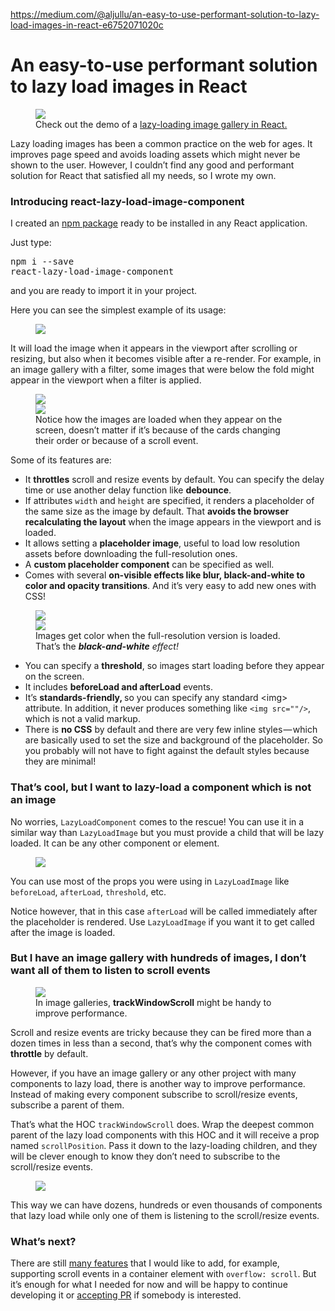 <a href="https://medium.com/@aljullu/an-easy-to-use-performant-solution-to-lazy-load-images-in-react-e6752071020c">https://medium.com/@aljullu/an-easy-to-use-performant-solution-to-lazy-load-images-in-react-e6752071020c</a><div id="articleHeader"><h1>An easy-to-use performant solution to lazy load images in React</h1></div><div><figure id="9b6c"><div><div><div class="readableLargeImageContainer"><img src="https://cdn-images-1.medium.com/max/2000/1*rBijqQfi8ScTwrYVuiVeCQ.png" /></div><figcaption>Check out the demo of a <a href="https://www.albertjuhe.com/react-lazy-load-image-component/" target="_blank">lazy-loading image gallery in React.</a></figcaption></figure><p id="0738">Lazy loading images has been a common practice on the web for ages. It improves page speed and avoids loading assets which might never be shown to the user. However, I couldn’t find any good and performant solution for React that satisfied all my needs, so I wrote my own.</p><h3 id="d6b8">Introducing react-lazy-load-image-component</h3><p id="c8ef">I created an <a href="https://www.npmjs.com/package/react-lazy-load-image-component" target="_blank">npm package</a> ready to be installed in any React application.</p><p id="499a">Just type:</p><pre id="7f47">npm i --save react-lazy-load-image-component</pre><p id="3245">and you are ready to import it in your project.</p><p id="852b">Here you can see the simplest example of its usage:</p><figure id="604d"><div><div><img src="https://i.embed.ly/1/display/resize?url=https%3A%2F%2Favatars1.githubusercontent.com%2Fu%2F3616980%3Fs%3D400%26v%3D4&key=a19fcc184b9711e1b4764040d3dc5c07&width=40" /></div></div></figure><p id="ad8b">It will load the image when it appears in the viewport after scrolling or resizing, but also when it becomes visible after a re-render. For example, in an image gallery with a filter, some images that were below the fold might appear in the viewport when a filter is applied.</p><figure id="e7a2"><div><div><img src="https://cdn-images-1.medium.com/freeze/max/90/1*7cG70KwRb3dxgi685Pd1QA.gif?q=20" /><div class="readableLargeImageContainer"><img src="https://cdn-images-1.medium.com/max/2000/1*7cG70KwRb3dxgi685Pd1QA.gif" /></div></div></div><figcaption>Notice how the images are loaded when they appear on the screen, doesn’t matter if it’s because of the cards changing their order or because of a scroll event.</figcaption></figure><p id="f552">Some of its features are:</p><ul><li id="78d2">It <strong>throttles</strong> scroll and resize events by default. You can specify the delay time or use another delay function like <strong>debounce</strong>.</li><li id="9d62">If attributes <code>width</code> and <code>height</code> are specified, it renders a placeholder of the same size as the image by default. That <strong>avoids the browser recalculating the layout</strong> when the image appears in the viewport and is loaded.</li><li id="3e4c">It allows setting a <strong>placeholder image</strong>, useful to load low resolution assets before downloading the full-resolution ones.</li><li id="adcb">A <strong>custom placeholder component</strong> can be specified as well.</li><li id="a1b7">Comes with several <strong>on-visible effects like blur, black-and-white to color and opacity transitions</strong>. And it’s very easy to add new ones with CSS!</li></ul><figure id="7041"><div><div><img src="https://cdn-images-1.medium.com/freeze/max/90/1*rVEZ5fp0iQO3Q2pX9SLDeg.gif?q=20" /><div class="readableLargeImageContainer"><img src="https://cdn-images-1.medium.com/max/2000/1*rVEZ5fp0iQO3Q2pX9SLDeg.gif" /></div></div></div><figcaption>Images get color when the full-resolution version is loaded. That’s the <strong><em>black-and-white</em></strong><em> effect!</em></figcaption></figure><ul><li id="0777">You can specify a <strong>threshold</strong>, so images start loading before they appear on the screen.</li><li id="dace">It includes <strong>beforeLoad and afterLoad</strong> events.</li><li id="b706">It’s <strong>standards-friendly, </strong>so you can specify any standard &lt;img&gt; attribute. In addition, it never produces something like <code>&lt;img src=""/&gt;</code>, which is not a valid markup.</li><li id="334c">There is <strong>no CSS</strong> by default and there are very few inline styles — which are basically used to set the size and background of the placeholder. So you probably will not have to fight against the default styles because they are minimal!</li></ul><h3 id="d8a6"><strong>That’s cool, but I want to lazy-load a component which is not an image</strong></h3><p id="1ebd">No worries, <code>LazyLoadComponent</code> comes to the rescue! You can use it in a similar way than <code>LazyLoadImage</code> but you must provide a child that will be lazy loaded. It can be any other component or element.</p><figure id="5567"><div><div><img src="https://i.embed.ly/1/display/resize?url=https%3A%2F%2Favatars1.githubusercontent.com%2Fu%2F3616980%3Fs%3D400%26v%3D4&key=a19fcc184b9711e1b4764040d3dc5c07&width=40" /></div></div></figure><p id="6010">You can use most of the props you were using in <code>LazyLoadImage</code> like <code>beforeLoad</code>, <code>afterLoad</code>, <code>threshold</code>, etc.</p><p id="6651">Notice however, that in this case <code>afterLoad</code> will be called immediately after the placeholder is rendered. Use <code>LazyLoadImage</code> if you want it to get called after the image is loaded.</p><h3 id="18bb">But I have an image gallery with hundreds of images, I don’t want all of them to listen to scroll events</h3><figure id="51e1"><div><div><img src="https://cdn-images-1.medium.com/freeze/max/90/1*SPn120U1xS-cv8VKddGOvw.gif?q=20" /><div class="readableLargeImageContainer"><img /></div></div></div><figcaption>In image galleries, <strong>trackWindowScroll</strong> might be handy to improve performance.</figcaption></figure><p id="af2c">Scroll and resize events are tricky because they can be fired more than a dozen times in less than a second, that’s why the component comes with <strong>throttle</strong> by default.</p><p id="14d6">However, if you have an image gallery or any other project with many components to lazy load, there is another way to improve performance. Instead of making every component subscribe to scroll/resize events, subscribe a parent of them.</p><p id="7bc6">That’s what the HOC <code>trackWindowScroll</code> does. Wrap the deepest common parent of the lazy load components with this HOC and it will receive a prop named <code>scrollPosition</code>. Pass it down to the lazy-loading children, and they will be clever enough to know they don’t need to subscribe to the scroll/resize events.</p><figure id="8fd0"><div><div><img src="https://i.embed.ly/1/display/resize?url=https%3A%2F%2Favatars1.githubusercontent.com%2Fu%2F3616980%3Fs%3D400%26v%3D4&key=a19fcc184b9711e1b4764040d3dc5c07&width=40" /></div></div></figure><p id="2889">This way we can have dozens, hundreds or even thousands of components that lazy load while only one of them is listening to the scroll/resize events.</p><h3 id="d3b9">What’s next?</h3><p id="b103">There are still <a href="https://github.com/Aljullu/react-lazy-load-image-component/issues/1" target="_blank">many features</a> that I would like to add, for example, supporting scroll events in a container element with <code>overflow: scroll</code>. But it’s enough for what I needed for now and will be happy to continue developing it or <a href="https://github.com/Aljullu/react-lazy-load-image-component" target="_blank">accepting PR</a> if somebody is interested.</p>